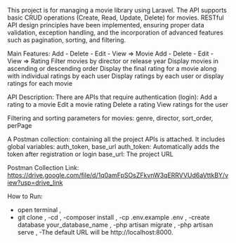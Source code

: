 This project is for managing a movie library using Laravel. 
The API supports basic CRUD operations (Create, Read, Update, Delete) for movies. 
RESTful API design principles have been implemented, ensuring proper data validation, exception handling, and the incorporation of advanced features such as pagination, sorting, and filtering.

Main Features:
Add - Delete - Edit - View => Movie
Add - Delete - Edit - View => Rating
Filter movies by director or release year
Display movies in ascending or descending order
Display the final rating for a movie along with individual ratings by each user
Display ratings by each user or display ratings for each movie

API Description:
There are APIs that require authentication (login):
Add a rating to a movie
Edit a movie rating
Delete a rating
View ratings for the user

Filtering and sorting parameters for movies:
genre, director, sort_order, perPage

A Postman collection:
containing all the project APIs is attached.
It includes global variables:
auth_token, base_url
auth_token: Automatically adds the token after registration or login
base_url: The project URL

Postman Collection Link:
https://drive.google.com/file/d/1q0amFpSOsZFkvnW3qERRVVUd6aVttkBY/view?usp=drive_link

How to Run:
- open terminal ,
- git clone <repository-url> , 
-cd <project-folder> ,
-composer install ,
-cp .env.example .env ,
-create database your_database_name ,
-php artisan migrate  ,
-php artisan serve ,
-The default URL will be http://localhost:8000.

